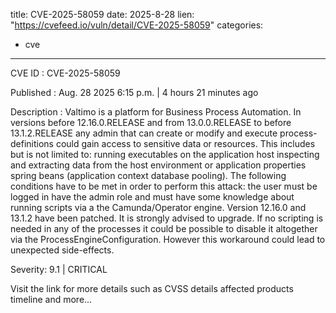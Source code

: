  
title: CVE-2025-58059
date: 2025-8-28
lien: "https://cvefeed.io/vuln/detail/CVE-2025-58059"
categories:
  - cve
---

CVE ID : CVE-2025-58059

Published :  Aug. 28
2025
6:15 p.m. | 4 hours
21 minutes ago

Description : Valtimo is a platform for Business Process Automation. In versions before 12.16.0.RELEASE
and from 13.0.0.RELEASE to before 13.1.2.RELEASE
any admin that can create or modify and execute process-definitions could gain access to sensitive data or resources. This includes but is not limited to: running executables on the application host
inspecting and extracting data from the host environment or application properties
spring beans (application context
database pooling). The following conditions have to be met in order to perform this attack: the user must be logged in
have the admin role
and must have some knowledge about running scripts via a the Camunda/Operator engine. Version 12.16.0 and 13.1.2 have been patched. It is strongly advised to upgrade. If no scripting is needed in any of the processes
it could be possible to disable it altogether via the ProcessEngineConfiguration. However
this workaround could lead to unexpected side-effects.

Severity: 9.1 | CRITICAL

Visit the link for more details
such as CVSS details
affected products
timeline
and more...
